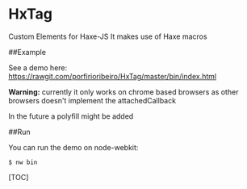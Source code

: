 HxTag
=====

Custom Elements for Haxe-JS
It makes use of Haxe macros

##Example

See a demo here: https://rawgit.com/porfirioribeiro/HxTag/master/bin/index.html

**Warning:** currently it only works on chrome based browsers as other browsers doesn't implement the attachedCallback

In the future a polyfill might be added

##Run

You can run the demo on node-webkit:

`$ nw bin`



[TOC]

